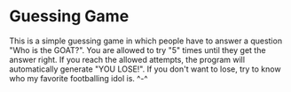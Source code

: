 # Guessing Game

This is a simple guessing game in which people have to answer a question "Who is the GOAT?". You are allowed to try "5" times until they get the answer right.
If you reach the allowed attempts, the program will automatically generate "YOU LOSE!". If you don't want to lose, try to know who my favorite footballing idol is. ^-^
